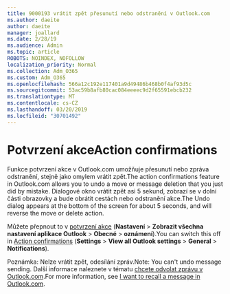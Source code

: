```yaml
---
title: 9000193 vrátit zpět přesunutí nebo odstranění v Outlook.com
ms.author: daeite
author: daeite
manager: joallard
ms.date: 2/28/19
ms.audience: Admin
ms.topic: article
ROBOTS: NOINDEX, NOFOLLOW
localization_priority: Normal
ms.collection: Adm_O365
ms.custom: Adm_O365
ms.openlocfilehash: 566a12c192e117401a9d49486b468b0f4af93d5c
ms.sourcegitcommit: 53ac59b8afb80cac084eeeec9d2f65591ebcb232
ms.translationtype: MT
ms.contentlocale: cs-CZ
ms.lasthandoff: 03/20/2019
ms.locfileid: "30701492"
---
```

# <a name="action-confirmations"></a><span data-ttu-id="be8e0-102">Potvrzení akce</span><span class="sxs-lookup"><span data-stu-id="be8e0-102">Action confirmations</span></span>

<span data-ttu-id="be8e0-103">Funkce potvrzení akce v Outlook.com umožňuje přesunutí nebo zpráva odstranění, stejně jako omylem vrátit zpět.</span><span class="sxs-lookup"><span data-stu-id="be8e0-103">The action confirmations feature in Outlook.com allows you to undo a move or message deletion that you just did by mistake.</span></span> <span data-ttu-id="be8e0-104">Dialogové okno vrátit zpět asi 5 sekund, zobrazí se v dolní části obrazovky a bude obrátit cestách nebo odstranění akce.</span><span class="sxs-lookup"><span data-stu-id="be8e0-104">The Undo dialog appears at the bottom of the screen for about 5 seconds, and will reverse the move or delete action.</span></span>

<span data-ttu-id="be8e0-105">Můžete přepnout to v [potvrzení akce](https://outlook.live.com/mail/options/general/notifications) (**Nastavení** > **Zobrazit všechna nastavení aplikace Outlook** > **Obecné** > **oznámení**).</span><span class="sxs-lookup"><span data-stu-id="be8e0-105">You can switch this off in [Action confirmations](https://outlook.live.com/mail/options/general/notifications) (**Settings** > **View all Outlook settings** > **General** > **Notifications**).</span></span>

<span data-ttu-id="be8e0-106">Poznámka: Nelze vrátit zpět, odesílání zpráv.</span><span class="sxs-lookup"><span data-stu-id="be8e0-106">Note: You can't undo message sending.</span></span> <span data-ttu-id="be8e0-107">Další informace naleznete v tématu [chcete odvolat zprávu v Outlook.com](https://support.office.com/article/c069ddde-5282-4085-8f4c-d7b133324f8a).</span><span class="sxs-lookup"><span data-stu-id="be8e0-107">For more information, see [I want to recall a message in Outlook.com](https://support.office.com/article/c069ddde-5282-4085-8f4c-d7b133324f8a).</span></span>